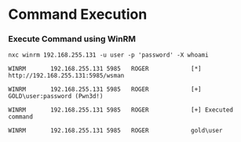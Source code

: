 # Command Execution

### Execute Command using WinRM

    nxc winrm 192.168.255.131 -u user -p 'password' -X whoami

    WINRM       192.168.255.131 5985   ROGER            [*] http://192.168.255.131:5985/wsman

    WINRM       192.168.255.131 5985   ROGER            [+] GOLD\user:password (Pwn3d!)

    WINRM       192.168.255.131 5985   ROGER            [+] Executed command

    WINRM       192.168.255.131 5985   ROGER            gold\user

